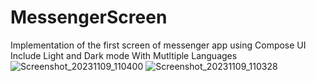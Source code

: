 # MessengerScreen
Implementation of the first screen of messenger app using Compose UI
Include Light and Dark mode
With Mutltiple Languages
![Screenshot_20231109_110400](https://github.com/habibellah/MessengerScreen/assets/90452332/772aed07-f35a-40a5-9740-fdfeb4f81478)
![Screenshot_20231109_110328](https://github.com/habibellah/MessengerScreen/assets/90452332/81890114-a667-44dd-b193-7b8e2e0ec620)

